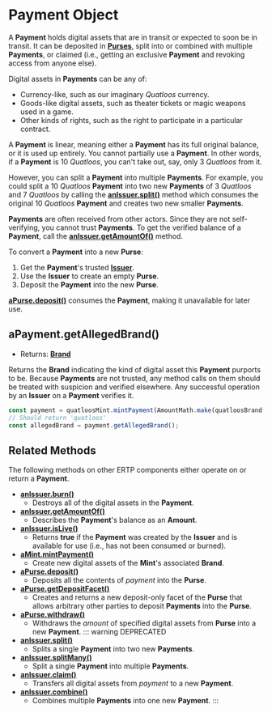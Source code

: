 # Payment Object
A **Payment** holds digital assets that are in transit or 
expected to soon be in transit. It can be deposited in **[Purses](./purse)**, 
split into or combined with multiple **Payments**, or claimed (i.e., getting
an exclusive **Payment** and revoking access from anyone else). 

Digital assets in **Payments** can be any of:
- Currency-like, such as our imaginary *Quatloos* currency.
- Goods-like digital assets, such as theater tickets or magic weapons used in a game.
- Other kinds of rights, such as the right to participate in a particular contract.

A **Payment** is linear, meaning either a **Payment** has its full
original balance, or it is used up entirely. You cannot partially use a
**Payment**. In other words, if a **Payment** is 10 *Quatloos*, you can't
take out, say, only 3 *Quatloos* from it.

However, you can split a **Payment** into multiple **Payments**. For example, you could split a 
10 *Quatloos* **Payment** into two new **Payments** of 3 *Quatloos* and 7 *Quatloos* by calling the
**[anIssuer.split()](./issuer#anissuer-split-payment-paymentamounta)** method which consumes the 
original 10 *Quatloos* **Payment** and creates two new smaller **Payments**.

**Payments** are often received from other actors. Since they are not self-verifying,
you cannot trust **Payments**. To get the verified balance of a **Payment**, call the **[anIssuer.getAmountOf()](./issuer#anissuer-getamountof-payment)** method.

To convert a **Payment** into a new **Purse**: 
1. Get the **Payment**'s trusted **[Issuer](./issuer)**. 
2. Use the **Issuer** to create an empty **Purse**.
3. Deposit the **Payment** into the new **Purse**. 

**[aPurse.deposit()](./purse#apurse-deposit-payment-optamount)** consumes the **Payment**,
making it unavailable for later use.

## aPayment.getAllegedBrand()
- Returns: **[Brand](./brand)**

Returns the **Brand** indicating the kind of digital asset this **Payment** purports to be. 
Because **Payments** are not trusted, any method calls on them
should be treated with suspicion and verified elsewhere.
Any successful operation by an **Issuer** on a **Payment** verifies it.

```js
const payment = quatloosMint.mintPayment(AmountMath.make(quatloosBrand, 10n));
// Should return 'quatloos'
const allegedBrand = payment.getAllegedBrand();
```

## Related Methods

The following methods on other ERTP components either operate
on or return a **Payment**.

- [**anIssuer.burn()**](./issuer#anissuer-burn-payment-optamount)
  - Destroys all of the digital assets in the **Payment**.
- [**anIssuer.getAmountOf()**](./issuer#anissuer-getamountof-payment)
  - Describes the **Payment**'s balance as an **Amount**.
- [**anIssuer.isLive()**](./issuer#anissuer-islive-payment)
  - Returns **true** if the **Payment** was created by the **Issuer** and is available for use (i.e., has not been consumed or burned).
- [**aMint.mintPayment()**](./mint#amint-mintpayment-newamount)
  - Create new digital assets of the **Mint**'s associated **Brand**.
- [**aPurse.deposit()**](./purse#apurse-deposit-payment-optamount)
  - Deposits all the contents of *payment* into the **Purse**.
- [**aPurse.getDepositFacet()**](./purse#apurse-getdepositfacet)
  - Creates and returns a new deposit-only facet of the **Purse** that allows arbitrary other parties to deposit **Payments** into the **Purse**.
- [**aPurse.withdraw()**](./purse#apurse-withdraw-amount)
  - Withdraws the *amount* of specified digital assets from **Purse** into a new **Payment**.
::: warning DEPRECATED
- [**anIssuer.split()**](./issuer#anissuer-split-payment-paymentamounta)
  - Splits a single **Payment** into two new **Payments**.
- [**anIssuer.splitMany()**](./issuer#anissuer-splitmany-payment-amountarray)
  - Split a single **Payment** into multiple **Payments**.
- [**anIssuer.claim()**](./issuer#anissuer-claim-payment-optamount)
  - Transfers all digital assets from *payment* to a new **Payment**.
- [**anIssuer.combine()**](./issuer#anissuer-combine-paymentsarray-opttotalamount)
  - Combines multiple **Payments** into one new **Payment**.
:::
